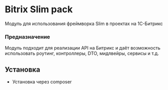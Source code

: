 # Bitrix Slim pack

Модуль для использования фреймворка Slim в проектах на 1С-Битрикс

### Предназначение

Модуль подходит для реализации API на Битрикс и даёт возможность использовать роутинг, контроллеры, DTO, мидлвейры, сервисы и т.д.

## Установка

- Установка через composer


